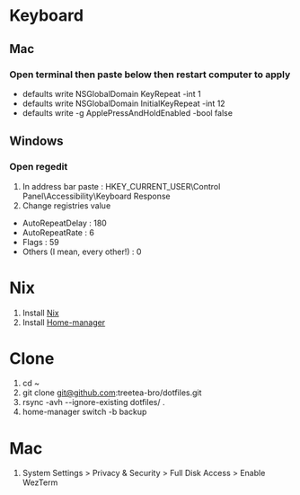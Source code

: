 # Keyboard
## Mac
### Open terminal then paste below then restart computer to apply
- defaults write NSGlobalDomain KeyRepeat -int 1
- defaults write NSGlobalDomain InitialKeyRepeat -int 12
- defaults write -g ApplePressAndHoldEnabled -bool false  

## Windows
### Open regedit
1. In address bar paste : HKEY_CURRENT_USER\Control Panel\Accessibility\Keyboard Response
2. Change registries value
- AutoRepeatDelay : 180
- AutoRepeatRate : 6
- Flags : 59
- Others (I mean, every other!) : 0  

# Nix
1. Install [Nix](https://nixos.org/)
2. Install [Home-manager](https://nix-community.github.io/home-manager/)

# Clone
1. cd ~
2. git clone git@github.com:treetea-bro/dotfiles.git
3. rsync -avh --ignore-existing dotfiles/ .
4. home-manager switch -b backup

# Mac
1. System Settings > Privacy & Security > Full Disk Access > Enable WezTerm
